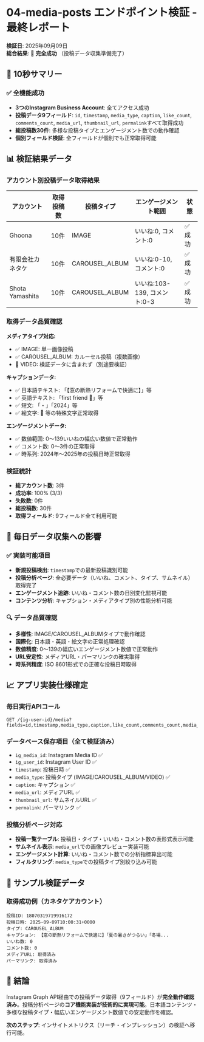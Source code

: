 # 04-media-posts エンドポイント検証 - 最終レポート

**検証日**: 2025年09月09日  
**総合結果**: 🎉 **完全成功** （投稿データ収集準備完了）

## 🎯 10秒サマリー

### ✅ 全機能成功
- **3つのInstagram Business Account**: 全てアクセス成功
- **投稿データ9フィールド**: `id`, `timestamp`, `media_type`, `caption`, `like_count`, `comments_count`, `media_url`, `thumbnail_url`, `permalink`すべて取得成功
- **総投稿数30件**: 多様な投稿タイプとエンゲージメント数での動作確認
- **個別フィールド検証**: 全フィールドが個別でも正常取得可能

## 📊 検証結果データ

### アカウント別投稿データ取得結果

| アカウント | 取得投稿数 | 投稿タイプ | エンゲージメント範囲 | 状態 |
|----------|-----------|---------|------------------|-----|
| Ghoona | 10件 | IMAGE | いいね:0, コメント:0 | ✅ 成功 |
| 有限会社カネタケ | 10件 | CAROUSEL_ALBUM | いいね:0-10, コメント:0 | ✅ 成功 |
| Shota Yamashita | 10件 | CAROUSEL_ALBUM | いいね:103-139, コメント:0-3 | ✅ 成功 |

### 取得データ品質確認

**メディアタイプ対応:**
- ✅ IMAGE: 単一画像投稿
- ✅ CAROUSEL_ALBUM: カルーセル投稿（複数画像）
- 📝 VIDEO: 検証データに含まれず（別途要検証）

**キャプションデータ:**
- ✅ 日本語テキスト: 「【窓の断熱リフォームで快適に】」等
- ✅ 英語テキスト: 「first friend 🧘」等
- ✅ 短文: 「・」「2024」等
- ✅ 絵文字: 🧘 等の特殊文字正常取得

**エンゲージメントデータ:**
- ✅ 数値範囲: 0〜139いいねの幅広い数値で正常動作
- ✅ コメント数: 0〜3件の正常取得
- ✅ 時系列: 2024年〜2025年の投稿日時正常取得

### 検証統計
- **総アカウント数**: 3件
- **成功率**: 100% (3/3)
- **失敗数**: 0件
- **総投稿数**: 30件
- **取得フィールド**: 9フィールド全て利用可能

## 🚀 毎日データ収集への影響

### ✅ 実装可能項目
- **新規投稿検出**: `timestamp`での最新投稿識別可能
- **投稿分析ページ**: 全必要データ（いいね、コメント、タイプ、サムネイル）取得完了
- **エンゲージメント追跡**: いいね・コメント数の日別変化監視可能
- **コンテンツ分析**: キャプション・メディアタイプ別の性能分析可能

### 🔍 データ品質確認
- **多様性**: IMAGE/CAROUSEL_ALBUMタイプで動作確認
- **国際化**: 日本語・英語・絵文字の正常処理確認
- **数値精度**: 0〜139の幅広いエンゲージメント数値で正常動作
- **URL安定性**: メディアURL・パーマリンクの確実取得
- **時系列精度**: ISO 8601形式での正確な投稿日時取得

## 📈 アプリ実装仕様確定

### 毎日実行APIコール
```
GET /{ig-user-id}/media?fields=id,timestamp,media_type,caption,like_count,comments_count,media_url,thumbnail_url,permalink&limit=25
```

### データベース保存項目（全て検証済み）
- `ig_media_id`: Instagram Media ID ✅
- `ig_user_id`: Instagram User ID ✅ 
- `timestamp`: 投稿日時 ✅
- `media_type`: 投稿タイプ (IMAGE/CAROUSEL_ALBUM/VIDEO) ✅
- `caption`: キャプション ✅
- `media_url`: メディアURL ✅
- `thumbnail_url`: サムネイルURL ✅
- `permalink`: パーマリンク ✅

### 投稿分析ページ対応
- **投稿一覧テーブル**: 投稿日・タイプ・いいね・コメント数の表形式表示可能
- **サムネイル表示**: `media_url`での画像プレビュー実装可能
- **エンゲージメント計算**: いいね・コメント数での分析指標算出可能
- **フィルタリング**: `media_type`での投稿タイプ別絞り込み可能

## 📸 サンプル検証データ

### 取得成功例（カネタケアカウント）
```
投稿ID: 18070319719916172
投稿日時: 2025-09-09T10:00:31+0000
タイプ: CAROUSEL_ALBUM
キャプション: 【窓の断熱リフォームで快適に】「夏の暑さがつらい」「冬場...
いいね数: 0
コメント数: 0
メディアURL: 取得済み
パーマリンク: 取得済み
```

## 🎯 結論

Instagram Graph API経由での投稿データ取得（9フィールド）が**完全動作確認済み**。投稿分析ページの**コア機能実装が技術的に実現可能**。日本語コンテンツ・多様な投稿タイプ・幅広いエンゲージメント数値での安定動作を確認。

**次のステップ**: インサイトメトリクス（リーチ・インプレッション）の検証へ移行可能。